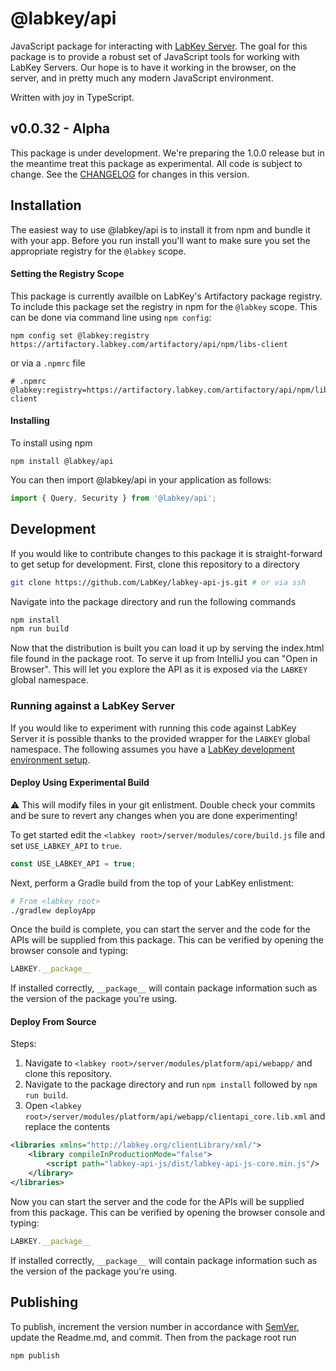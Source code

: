 # @labkey/api

JavaScript package for interacting with [LabKey Server](https://www.labkey.com/). The goal for this package is to provide a robust set of JavaScript tools for working with LabKey Servers. Our hope is to have it working in the browser, on the server, and in pretty much any modern JavaScript environment.

Written with joy in TypeScript.

## v0.0.32 - Alpha

This package is under development. We're preparing the 1.0.0 release but in the meantime treat this package as experimental. All code is subject to change.
See the [CHANGELOG](CHANGELOG.md) for changes in this version.

## Installation

The easiest way to use @labkey/api is to install it from npm and bundle it with your app. Before you run install you'll want to make sure you set the appropriate registry for the `@labkey` scope.

#### Setting the Registry Scope

This package is currently availble on LabKey's Artifactory package registry. To include this package set the registry in npm for the `@labkey` scope. This can be done via command line using `npm config`:
```
npm config set @labkey:registry https://artifactory.labkey.com/artifactory/api/npm/libs-client
```
or via a `.npmrc` file
```
# .npmrc
@labkey:registry=https://artifactory.labkey.com/artifactory/api/npm/libs-client
```

#### Installing

To install using npm
```
npm install @labkey/api
```
You can then import @labkey/api in your application as follows:
```js
import { Query, Security } from '@labkey/api';
```

## Development

If you would like to contribute changes to this package it is straight-forward to get setup for development. First, clone this repository to a directory

```sh
git clone https://github.com/LabKey/labkey-api-js.git # or via ssh
```

Navigate into the package directory and run the following commands

```sh
npm install
npm run build
```

Now that the distribution is built you can load it up by serving the index.html file found in the package root. To serve it up from IntelliJ you can "Open in Browser". This will let you explore the API as it is exposed via the `LABKEY` global namespace.

### Running against a LabKey Server

If you would like to experiment with running this code against LabKey Server it is possible thanks to the provided wrapper for the `LABKEY` global namespace. The following assumes you have a [LabKey development environment setup](https://www.labkey.org/Documentation/wiki-page.view?name=devMachine).

#### Deploy Using Experimental Build

:warning: This will modify files in your git enlistment. Double check your commits and be sure to revert any changes when you are done experimenting!

To get started edit the `<labkey root>/server/modules/core/build.js` file and set `USE_LABKEY_API` to `true`.

```js
const USE_LABKEY_API = true;
```

Next, perform a Gradle build from the top of your LabKey enlistment:

```sh
# From <labkey root>
./gradlew deployApp
```

Once the build is complete, you can start the server and the code for the APIs will be supplied from this package.
This can be verified by opening the browser console and typing:

```js
LABKEY.__package__
```

If installed correctly, `__package__` will contain package information such as the version of the package you're using.

#### Deploy From Source

Steps:
1. Navigate to `<labkey root>/server/modules/platform/api/webapp/` and clone this repository.
2. Navigate to the package directory and run `npm install` followed by `npm run build`.
3. Open `<labkey root>/server/modules/platform/api/webapp/clientapi_core.lib.xml` and replace the contents

```xml
<libraries xmlns="http://labkey.org/clientLibrary/xml/">
    <library compileInProductionMode="false">
        <script path="labkey-api-js/dist/labkey-api-js-core.min.js"/>
    </library>
</libraries>
```

Now you can start the server and the code for the APIs will be supplied from this package. This can be verified
by opening the browser console and typing:

```js
LABKEY.__package__
```

If installed correctly, `__package__` will contain package information such as the version of the package you're using.

## Publishing

To publish, increment the version number in accordance with [SemVer](https://semver.org/), update the Readme.md, and commit. Then from the package root run

```sh
npm publish
```

